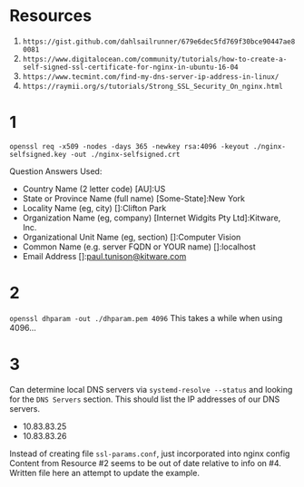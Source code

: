 # Resources
1. `https://gist.github.com/dahlsailrunner/679e6dec5fd769f30bce90447ae80081`
2. `https://www.digitalocean.com/community/tutorials/how-to-create-a-self-signed-ssl-certificate-for-nginx-in-ubuntu-16-04`
3. `https://www.tecmint.com/find-my-dns-server-ip-address-in-linux/`
4. `https://raymii.org/s/tutorials/Strong_SSL_Security_On_nginx.html`

# 1
`openssl req -x509 -nodes -days 365 -newkey rsa:4096 -keyout ./nginx-selfsigned.key -out ./nginx-selfsigned.crt`

Question Answers Used:
- Country Name (2 letter code) [AU]:US
- State or Province Name (full name) [Some-State]:New York
- Locality Name (eg, city) []:Clifton Park
- Organization Name (eg, company) [Internet Widgits Pty Ltd]:Kitware, Inc.
- Organizational Unit Name (eg, section) []:Computer Vision
- Common Name (e.g. server FQDN or YOUR name) []:localhost
- Email Address []:paul.tunison@kitware.com

# 2
`openssl dhparam -out ./dhparam.pem 4096`
This takes a while when using 4096...

# 3
Can determine local DNS servers via `systemd-resolve --status` and looking for
the `DNS Servers` section. This should list the IP addresses of our DNS
servers.
* 10.83.83.25
* 10.83.83.26

Instead of creating file `ssl-params.conf`, just incorporated into nginx config
Content from Resource #2 seems to be out of date relative to info on #4.
Written file here an attempt to update the example.

